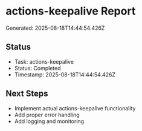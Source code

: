 # actions-keepalive Report

Generated: 2025-08-18T14:44:54.426Z

## Status
- Task: actions-keepalive
- Status: Completed
- Timestamp: 2025-08-18T14:44:54.426Z

## Next Steps
- Implement actual actions-keepalive functionality
- Add proper error handling
- Add logging and monitoring
